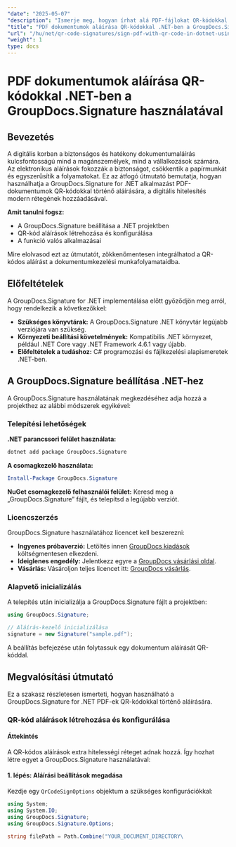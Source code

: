 ```yaml
---
"date": "2025-05-07"
"description": "Ismerje meg, hogyan írhat alá PDF-fájlokat QR-kódokkal a GroupDocs.Signature for .NET használatával. Egyszerűsítse dokumentum-munkafolyamatait biztonságos, modern digitális aláírásokkal."
"title": "PDF dokumentumok aláírása QR-kódokkal .NET-ben a GroupDocs.Signature használatával | Átfogó útmutató"
"url": "/hu/net/qr-code-signatures/sign-pdf-with-qr-code-in-dotnet-using-groupdocs-signature/"
"weight": 1
type: docs
---
```

# PDF dokumentumok aláírása QR-kódokkal .NET-ben a GroupDocs.Signature használatával

## Bevezetés

A digitális korban a biztonságos és hatékony dokumentumaláírás kulcsfontosságú mind a magánszemélyek, mind a vállalkozások számára. Az elektronikus aláírások fokozzák a biztonságot, csökkentik a papírmunkát és egyszerűsítik a folyamatokat. Ez az átfogó útmutató bemutatja, hogyan használhatja a GroupDocs.Signature for .NET alkalmazást PDF-dokumentumok QR-kódokkal történő aláírására, a digitális hitelesítés modern rétegének hozzáadásával.

**Amit tanulni fogsz:**
- A GroupDocs.Signature beállítása a .NET projektben
- QR-kód aláírások létrehozása és konfigurálása
- A funkció valós alkalmazásai

Mire elolvasod ezt az útmutatót, zökkenőmentesen integrálhatod a QR-kódos aláírást a dokumentumkezelési munkafolyamataidba.

## Előfeltételek

A GroupDocs.Signature for .NET implementálása előtt győződjön meg arról, hogy rendelkezik a következőkkel:

- **Szükséges könyvtárak:** A GroupDocs.Signature .NET könyvtár legújabb verziójára van szükség.
- **Környezeti beállítási követelmények:** Kompatibilis .NET környezet, például .NET Core vagy .NET Framework 4.6.1 vagy újabb.
- **Előfeltételek a tudáshoz:** C# programozási és fájlkezelési alapismeretek .NET-ben.

## A GroupDocs.Signature beállítása .NET-hez

A GroupDocs.Signature használatának megkezdéséhez adja hozzá a projekthez az alábbi módszerek egyikével:

### Telepítési lehetőségek

**.NET parancssori felület használata:**
```bash
dotnet add package GroupDocs.Signature
```

**A csomagkezelő használata:**
```powershell
Install-Package GroupDocs.Signature
```

**NuGet csomagkezelő felhasználói felület:**
Keresd meg a „GroupDocs.Signature” fájlt, és telepítsd a legújabb verziót.

### Licencszerzés

GroupDocs.Signature használatához licencet kell beszerezni:
- **Ingyenes próbaverzió:** Letöltés innen [GroupDocs kiadások](https://releases.groupdocs.com/signature/net/) költségmentesen elkezdeni.
- **Ideiglenes engedély:** Jelentkezz egyre a [GroupDocs vásárlási oldal](https://purchase.groupdocs.com/temporary-license/).
- **Vásárlás:** Vásároljon teljes licencet itt: [GroupDocs vásárlás](https://purchase.groupdocs.com/buy).

### Alapvető inicializálás

A telepítés után inicializálja a GroupDocs.Signature fájlt a projektben:
```csharp
using GroupDocs.Signature;

// Aláírás-kezelő inicializálása
signature = new Signature("sample.pdf");
```
A beállítás befejezése után folytassuk egy dokumentum aláírását QR-kóddal.

## Megvalósítási útmutató

Ez a szakasz részletesen ismerteti, hogyan használható a GroupDocs.Signature for .NET PDF-ek QR-kódokkal történő aláírására.

### QR-kód aláírások létrehozása és konfigurálása

#### Áttekintés
A QR-kódos aláírások extra hitelességi réteget adnak hozzá. Így hozhat létre egyet a GroupDocs.Signature használatával:

#### 1. lépés: Aláírási beállítások megadása
Kezdje egy `QrCodeSignOptions` objektum a szükséges konfigurációkkal:
```csharp
using System;
using System.IO;
using GroupDocs.Signature;
using GroupDocs.Signature.Options;

string filePath = Path.Combine("YOUR_DOCUMENT_DIRECTORY\